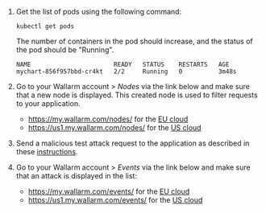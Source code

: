 1. Get the list of pods using the following command:

    ```
    kubectl get pods
    ```

    The number of containers in the pod should increase, and the status of the pod should be "Running".

    ```
    NAME                       READY   STATUS    RESTARTS   AGE
    mychart-856f957bbd-cr4kt   2/2     Running   0          3m48s
    ```
2. Go to your Wallarm account > *Nodes* via the link below and make sure that a new node is displayed. This created node is used to filter requests to your application.
    * https://my.wallarm.com/nodes/ for the [EU cloud](../../../about-wallarm-waf/overview.md#eu-cloud)
    * https://us1.my.wallarm.com/nodes/ for the [US cloud](../../../about-wallarm-waf/overview.md#us-cloud)
3. Send a malicious test attack request to the application as described in these [instructions](../../../quickstart-en/qs-check-operation-en.md#2-run-a-test-attack).
4. Go to your Wallarm account > *Events* via the link below and make sure that an attack is displayed in the list:
    * https://my.wallarm.com/events/ for the [EU cloud](../../../about-wallarm-waf/overview.md#eu-cloud)
    * https://us1.my.wallarm.com/events/ for the [US cloud](../../../about-wallarm-waf/overview.md#us-cloud)